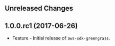 Unreleased Changes
------------------

1.0.0.rc1 (2017-06-26)
------------------

* Feature - Initial release of `aws-sdk-greengrass`.

